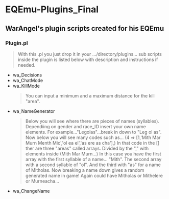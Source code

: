 # EQEmu-Plugins_Final
## WarAngel's plugin scripts created for his EQEmu
>
###  Plugin.pl
> With this .pl you just drop it in your .../directory/plugins...
sub scripts inside the plugin is listed below with description and instructions if needed.

* wa_Decisions
* wa_ChatMode
* wa_KillMode
    > You can input a minimum and a maximum distance for the kill "area".
* wa_NameGenerator
    > Below you will see where there are pieces of names (syllables). Dependiing on gender and race_ID insert your own name elements. For example..."Legolas"...break in down to "Leg ol as". Now below you will see many codes such as... (4 => [1,'Mith Mar Murn Menth Mic','ol ea el','as ere as cha'],) In that code in the [] ther are three "areas" called arrays. Divided by the "," with elements inside (Mith Mar Murn...) In this case you have the first array with the first syllable of a name... "Mith". The second array with a second syllable of "ol". And the third with "as" for a name of Mitholas. Now breaking a name down gives a random generated name in game! Again could have Mitholas or Mithelere or Murneacha...
* wa_ChangeName

